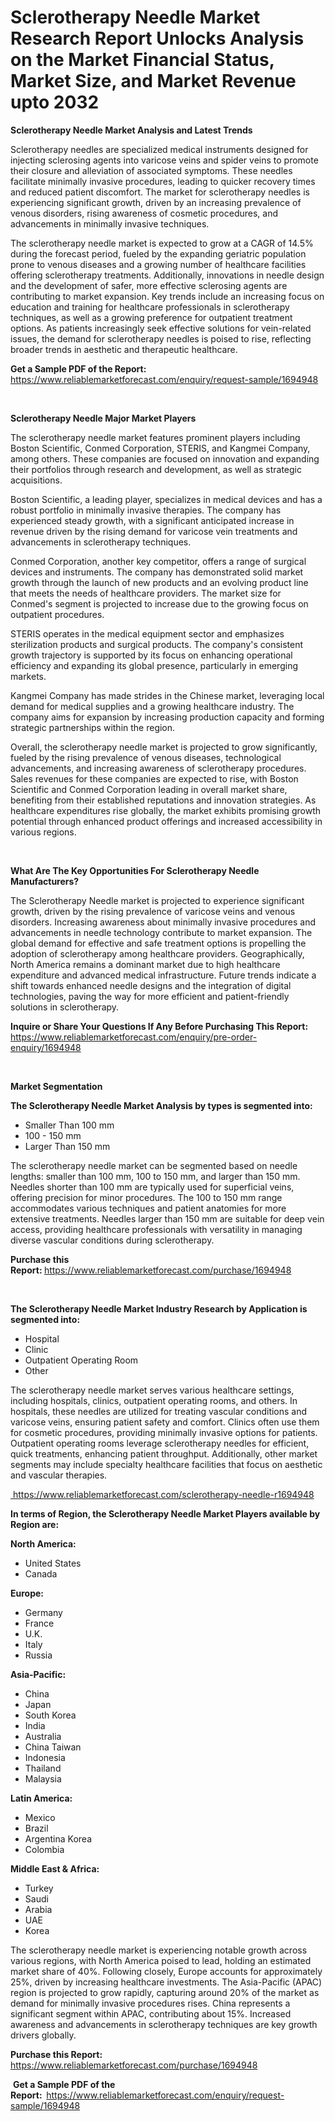 <p><h1>Sclerotherapy Needle Market Research Report Unlocks Analysis on the Market Financial Status, Market Size, and Market Revenue upto 2032</h1></p><p><strong>Sclerotherapy Needle Market Analysis and Latest Trends</strong></p>
<p><p>Sclerotherapy needles are specialized medical instruments designed for injecting sclerosing agents into varicose veins and spider veins to promote their closure and alleviation of associated symptoms. These needles facilitate minimally invasive procedures, leading to quicker recovery times and reduced patient discomfort. The market for sclerotherapy needles is experiencing significant growth, driven by an increasing prevalence of venous disorders, rising awareness of cosmetic procedures, and advancements in minimally invasive techniques. </p><p>The sclerotherapy needle market is expected to grow at a CAGR of 14.5% during the forecast period, fueled by the expanding geriatric population prone to venous diseases and a growing number of healthcare facilities offering sclerotherapy treatments. Additionally, innovations in needle design and the development of safer, more effective sclerosing agents are contributing to market expansion. Key trends include an increasing focus on education and training for healthcare professionals in sclerotherapy techniques, as well as a growing preference for outpatient treatment options. As patients increasingly seek effective solutions for vein-related issues, the demand for sclerotherapy needles is poised to rise, reflecting broader trends in aesthetic and therapeutic healthcare.</p></p>
<p><strong>Get a Sample PDF of the Report:&nbsp;</strong> <a href="https://www.reliablemarketforecast.com/enquiry/request-sample/1694948?utm_campaign=2447&utm_medium=2&utm_source=Github&utm_content=ia&utm_term=13042025&utm_id=sclerotherapy-needle">https://www.reliablemarketforecast.com/enquiry/request-sample/1694948</a></p>
<p>&nbsp;</p>
<p><strong>Sclerotherapy Needle Major Market Players</strong></p>
<p><p>The sclerotherapy needle market features prominent players including Boston Scientific, Conmed Corporation, STERIS, and Kangmei Company, among others. These companies are focused on innovation and expanding their portfolios through research and development, as well as strategic acquisitions.</p><p>Boston Scientific, a leading player, specializes in medical devices and has a robust portfolio in minimally invasive therapies. The company has experienced steady growth, with a significant anticipated increase in revenue driven by the rising demand for varicose vein treatments and advancements in sclerotherapy techniques.</p><p>Conmed Corporation, another key competitor, offers a range of surgical devices and instruments. The company has demonstrated solid market growth through the launch of new products and an evolving product line that meets the needs of healthcare providers. The market size for Conmed's segment is projected to increase due to the growing focus on outpatient procedures.</p><p>STERIS operates in the medical equipment sector and emphasizes sterilization products and surgical products. The company's consistent growth trajectory is supported by its focus on enhancing operational efficiency and expanding its global presence, particularly in emerging markets.</p><p>Kangmei Company has made strides in the Chinese market, leveraging local demand for medical supplies and a growing healthcare industry. The company aims for expansion by increasing production capacity and forming strategic partnerships within the region.</p><p>Overall, the sclerotherapy needle market is projected to grow significantly, fueled by the rising prevalence of venous diseases, technological advancements, and increasing awareness of sclerotherapy procedures. Sales revenues for these companies are expected to rise, with Boston Scientific and Conmed Corporation leading in overall market share, benefiting from their established reputations and innovation strategies. As healthcare expenditures rise globally, the market exhibits promising growth potential through enhanced product offerings and increased accessibility in various regions.</p></p>
<p>&nbsp;</p>
<p><strong>What Are The Key Opportunities For Sclerotherapy Needle Manufacturers?</strong></p>
<p><p>The Sclerotherapy Needle market is projected to experience significant growth, driven by the rising prevalence of varicose veins and venous disorders. Increasing awareness about minimally invasive procedures and advancements in needle technology contribute to market expansion. The global demand for effective and safe treatment options is propelling the adoption of sclerotherapy among healthcare providers. Geographically, North America remains a dominant market due to high healthcare expenditure and advanced medical infrastructure. Future trends indicate a shift towards enhanced needle designs and the integration of digital technologies, paving the way for more efficient and patient-friendly solutions in sclerotherapy.</p></p>
<p><strong>Inquire or Share Your Questions If Any Before Purchasing This Report:</strong> <a href="https://www.reliablemarketforecast.com/enquiry/pre-order-enquiry/1694948?utm_campaign=2447&utm_medium=2&utm_source=Github&utm_content=ia&utm_term=13042025&utm_id=sclerotherapy-needle">https://www.reliablemarketforecast.com/enquiry/pre-order-enquiry/1694948</a></p>
<p>&nbsp;</p>
<p><strong>Market Segmentation</strong></p>
<p><strong>The Sclerotherapy Needle Market Analysis by types is segmented into:</strong></p>
<p><ul><li>Smaller Than 100 mm</li><li>100 - 150 mm</li><li>Larger Than 150 mm</li></ul></p>
<p><p>The sclerotherapy needle market can be segmented based on needle lengths: smaller than 100 mm, 100 to 150 mm, and larger than 150 mm. Needles shorter than 100 mm are typically used for superficial veins, offering precision for minor procedures. The 100 to 150 mm range accommodates various techniques and patient anatomies for more extensive treatments. Needles larger than 150 mm are suitable for deep vein access, providing healthcare professionals with versatility in managing diverse vascular conditions during sclerotherapy.</p></p>
<p><strong>Purchase this Report:&nbsp;</strong><a href="https://www.reliablemarketforecast.com/purchase/1694948?utm_campaign=2447&utm_medium=2&utm_source=Github&utm_content=ia&utm_term=13042025&utm_id=sclerotherapy-needle">https://www.reliablemarketforecast.com/purchase/1694948</a></p>
<p>&nbsp;</p>
<p><strong>The Sclerotherapy Needle Market Industry Research by Application is segmented into:</strong></p>
<p><ul><li>Hospital</li><li>Clinic</li><li>Outpatient Operating Room</li><li>Other</li></ul></p>
<p><p>The sclerotherapy needle market serves various healthcare settings, including hospitals, clinics, outpatient operating rooms, and others. In hospitals, these needles are utilized for treating vascular conditions and varicose veins, ensuring patient safety and comfort. Clinics often use them for cosmetic procedures, providing minimally invasive options for patients. Outpatient operating rooms leverage sclerotherapy needles for efficient, quick treatments, enhancing patient throughput. Additionally, other market segments may include specialty healthcare facilities that focus on aesthetic and vascular therapies.</p></p>
<p><a href="https://www.reliablemarketforecast.com/sclerotherapy-needle-r1694948?utm_campaign=2447&utm_medium=2&utm_source=Github&utm_content=ia&utm_term=13042025&utm_id=sclerotherapy-needle">&nbsp;https://www.reliablemarketforecast.com/sclerotherapy-needle-r1694948</a></p>
<p><strong>In terms of Region, the Sclerotherapy Needle Market Players available by Region are:</strong></p>
<p>
    <p> <strong> North America: </strong>
        <ul>
            <li>United States</li>
            <li>Canada</li>
        </ul>
        </p> 
    <p> <strong> Europe: </strong>
        <ul>
            <li>Germany</li>
            <li>France</li>
            <li>U.K.</li>
            <li>Italy</li>
            <li>Russia</li>
        </ul>
        </p> 
    <p> <strong> Asia-Pacific: </strong>
        <ul>
            <li>China</li>
            <li>Japan</li>
            <li>South Korea</li>
            <li>India</li>
            <li>Australia</li>
            <li>China Taiwan</li>
            <li>Indonesia</li>
            <li>Thailand</li>
            <li>Malaysia</li>
        </ul>
        </p> 
    <p> <strong> Latin America: </strong>
        <ul>
            <li>Mexico</li>
            <li>Brazil</li>
            <li>Argentina Korea</li>
            <li>Colombia</li>
        </ul>
        </p> 
    <p> <strong> Middle East & Africa: </strong>
        <ul>
            <li>Turkey</li>
            <li>Saudi</li>
            <li>Arabia</li>
            <li>UAE</li>
            <li>Korea</li>
        </ul>
    </p>
    </p>
<p><p>The sclerotherapy needle market is experiencing notable growth across various regions, with North America poised to lead, holding an estimated market share of 40%. Following closely, Europe accounts for approximately 25%, driven by increasing healthcare investments. The Asia-Pacific (APAC) region is projected to grow rapidly, capturing around 20% of the market as demand for minimally invasive procedures rises. China represents a significant segment within APAC, contributing about 15%. Increased awareness and advancements in sclerotherapy techniques are key growth drivers globally.</p></p>
<p><strong>Purchase this Report: </strong><a href="https://www.reliablemarketforecast.com/purchase/1694948?utm_campaign=2447&utm_medium=2&utm_source=Github&utm_content=ia&utm_term=13042025&utm_id=sclerotherapy-needle">https://www.reliablemarketforecast.com/purchase/1694948</a></p>
<p>&nbsp;<strong>Get a Sample PDF of the Report:&nbsp;&nbsp;</strong><a href="https://www.reliablemarketforecast.com/enquiry/request-sample/1694948?utm_campaign=2447&utm_medium=2&utm_source=Github&utm_content=ia&utm_term=13042025&utm_id=sclerotherapy-needle">https://www.reliablemarketforecast.com/enquiry/request-sample/1694948</a></p>
<p><strong></strong></p>
<p><p></p><p></p><p></p></p>